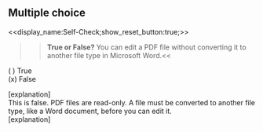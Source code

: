 ## Multiple choice
<<display_name:Self-Check;show_reset_button:true;>>  
>><strong>True or False?</strong> You can edit a PDF file without converting it to another file type in Microsoft Word.<<

( ) True  
(x) False  

[explanation]  
This is false.  PDF files are read-only.  A file must be converted to another file type, like a Word document, before you can edit it.  
[explanation]